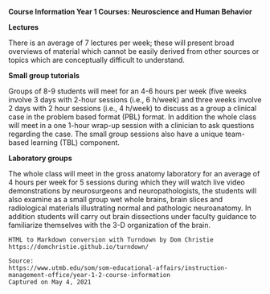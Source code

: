 **Course Information Year 1 Courses: Neuroscience and Human Behavior**

**Lectures**  
  
There is an average of 7 lectures per week; these will present broad overviews of material which cannot be easily derived from other sources or topics which are conceptually difficult to understand.

**Small group tutorials**  
  
Groups of 8-9 students will meet for an 4-6 hours per week (five weeks involve 3 days with 2-hour sessions (i.e., 6 h/week) and three weeks involve 2 days with 2 hour sessions (i.e., 4 h/week) to discuss as a group a clinical case in the problem based format (PBL) format. In addition the whole class will meet in a one 1-hour wrap-up session with a clinician to ask questions regarding the case. The small group sessions also have a unique team-based learning (TBL) component.

**Laboratory groups**  
  
The whole class will meet in the gross anatomy laboratory for an average of 4 hours per week for 5 sessions during which they will watch live video demonstrations by neurosurgeons and neuropathologists, the students will also examine as a small group wet whole brains, brain slices and radiological materials illustrating normal and pathologic neuroanatomy. In addition students will carry out brain dissections under faculty guidance to familiarize themselves with the 3-D organization of the brain.

```
HTML to Markdown conversion with Turndown by Dom Christie
https://domchristie.github.io/turndown/

Source:
https://www.utmb.edu/som/som-educational-affairs/instruction-management-office/year-1-2-course-information
Captured on May 4, 2021
```
